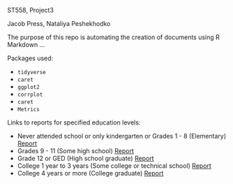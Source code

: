 ST558, Project3

Jacob Press, Nataliya Peshekhodko


The purpose of this repo is automating the creation of documents using R Markdown ...


Packages used:

  - `tidyverse` 
  - `caret`
  - `ggplot2`
  - `corrplot`
  - `caret`
  - `Metrics`


Links to reports for specified education levels:

  - Never attended school or only kindergarten or Grades 1 - 8 (Elementary) [Report](https://github.com/npeshekncsu/st558-project-3/blob/master/Education_level_12_report)
  - Grades 9 - 11 (Some high school) [Report](https://github.com/npeshekncsu/st558-project-3/blob/master/Education_level_3_report.html)
  - Grade 12 or GED (High school graduate) [Report](https://github.com/npeshekncsu/st558-project-3/blob/master/Education_level_4_report.html)
  - College 1 year to 3 years (Some college or technical school) [Report](https://github.com/npeshekncsu/st558-project-3/blob/master/Education_level_5_report.html)
  - College 4 years or more (College graduate) [Report](https://github.com/npeshekncsu/st558-project-3/blob/master/Education_level_6_report.html)
